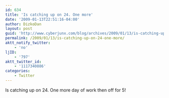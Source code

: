 ```yaml
---
id: 634
title: 'Is catching up on 24. One more'
date: '2009-01-13T22:51:16-04:00'
author: DizkoDan
layout: post
guid: 'http://www.cyberjunx.com/blog/archives/2009/01/13/is-catching-up-on-24-one-more/'
permalink: /2009/01/13/is-catching-up-on-24-one-more/
aktt_notify_twitter:
    - 'no'
ljID:
    - '797'
aktt_twitter_id:
    - '1117340886'
categories:
    - Twitter
---
```


Is catching up on 24. One more day of work then off for 5!